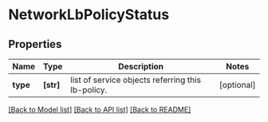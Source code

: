 # NetworkLbPolicyStatus

## Properties
Name | Type | Description | Notes
------------ | ------------- | ------------- | -------------
**type** | **[str]** | list of service objects referring this lb-policy. | [optional] 

[[Back to Model list]](../README.md#documentation-for-models) [[Back to API list]](../README.md#documentation-for-api-endpoints) [[Back to README]](../README.md)


